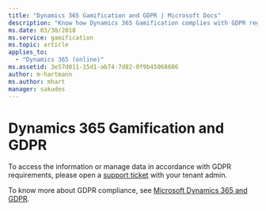 ```yaml
---
title: "Dynamics 365 Gamification and GDPR | Microsoft Docs"
description: "Know how Dynamics 365 Gamification complies with GDPR regulations."
ms.date: 03/30/2018
ms.service: gamification
ms.topic: article
applies_to:
  - "Dynamics 365 (online)"
ms.assetid: 3e57d011-15d1-ab74-7d82-0f9b45068606
author: m-hartmann
ms.author: mhart
manager: sakudes
---
```

# Dynamics 365 Gamification and GDPR
To access the information or manage data in accordance with GDPR requirements, please open a [support ticket](https://mbs.microsoft.com/customersource/northamerica/CRM/support/support-lifecycle/CRMSupport) with your tenant admin.

To know more about GDPR compliance, see [Microsoft Dynamics 365 and GDPR](https://docs.microsoft.com/en-us/dynamics365/get-started/gdpr/index).
